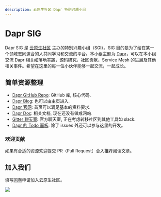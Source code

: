 ```yaml
---
description: 云原生社区 Dapr 特别兴趣小组
---
```


# Dapr SIG

Dapr SIG 是 [云原生社区](https://cloudnative.to) 主办的特别兴趣小组（SGI）。SIG 目的是为了给在某一个领域志同道合的人共同学习和交流的平台。本小组主题为 [Dapr](https://dapr.io/)，可以在本小组交流 Dapr 相关如落地实践，源码研究，社区贡献，Service Mesh 的进展及其他相关事件。希望在这里的每一位小伙伴能够一起交流，一起成长。

## 简单资源整理

* [Dapr GitHub Repo](https://github.com/dapr/dapr): GitHub 库, 核心代码.
* [Dapr Blog](https://blog.dapr.io/posts/2020/): 也可以由主页进入.
* [Dapr 官网](https://dapr.io/): 首页可以满足基本的资料要求.
* [Dapr Doc](https://github.com/dapr/docs): 相关文档, 现在还没有做成网站.
* [Gitter 聊天室](https://gitter.im/Dapr/community): 官方聊天室, 正在考虑转移社区到其他工具如 slack.
* [Dapr 的 Todo 面板](https://www.tickgit.com/browse?repo=github.com/dapr/dapr): 除了 issues 外还可以参与这里的开发。

### 欢迎贡献

如果有合适的资源欢迎提交 PR（Pull Request）合入推荐阅读文章。

## 加入我们

填写[问卷](https://wj.qq.com/s2/5479026/bf82)申请加入云原生社区。

![](https://i.loli.net/2020/10/22/7E6DNzWuBj2skeG.png)


